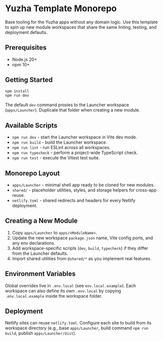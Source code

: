 # Yuzha Template Monorepo

Base tooling for the Yuzha apps without any domain logic. Use this template to spin up new module workspaces that share the same linting, testing, and deployment defaults.

## Prerequisites
- Node.js 20+
- npm 10+

## Getting Started
```bash
npm install
npm run dev
```
The default `dev` command proxies to the Launcher workspace (`apps/Launcher`). Duplicate that folder when creating a new module.

## Available Scripts
- `npm run dev` - start the Launcher workspace in Vite dev mode.
- `npm run build` - build the Launcher workspace.
- `npm run lint` - run ESLint across all workspaces.
- `npm run typecheck` - perform a project-wide TypeScript check.
- `npm run test` - execute the Vitest test suite.

## Monorepo Layout
- `apps/Launcher` - minimal shell app ready to be cloned for new modules.
- `shared/` - placeholder utilities, styles, and storage helpers for cross-app reuse.
- `netlify.toml` - shared redirects and headers for every Netlify deployment.

## Creating a New Module
1. Copy `apps/Launcher` to `apps/<ModuleName>`.
2. Update the new workspace `package.json` name, Vite config ports, and any env declarations.
3. Add workspace-specific scripts (`dev`, `build`, `typecheck`) if they differ from the Launcher defaults.
4. Import shared utilities from `@shared/*` as you implement real features.

## Environment Variables
Global overrides live in `.env.local` (see `env.local.example`). Each workspace can also define its own `.env.local` by copying `.env.local.example` inside the workspace folder.

## Deployment
Netlify sites can reuse `netlify.toml`. Configure each site to build from its workspace directory (e.g., base `apps/Launcher`, build command `npm run build`, publish `apps/Launcher/dist`).
